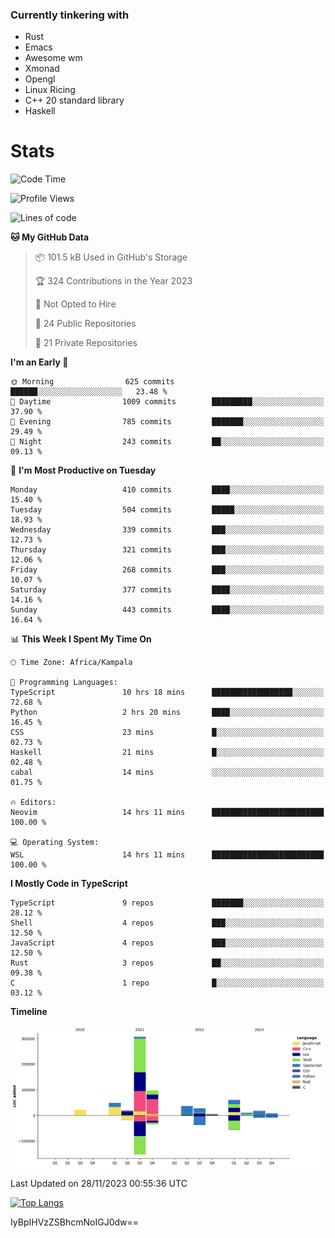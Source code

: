 ### Currently tinkering with
 - Rust
 - Emacs
 - Awesome wm
 - Xmonad
 - Opengl
 - Linux Ricing
 - C++ 20 standard library
 - Haskell

# Stats
<!--START_SECTION:waka-->
![Code Time](http://img.shields.io/badge/Code%20Time-775%20hrs%2054%20mins-blue)

![Profile Views](http://img.shields.io/badge/Profile%20Views-0-blue)

![Lines of code](https://img.shields.io/badge/From%20Hello%20World%20I%27ve%20Written-663.8%20thousand%20lines%20of%20code-blue)

**🐱 My GitHub Data** 

> 📦 101.5 kB Used in GitHub's Storage 
 > 
> 🏆 324 Contributions in the Year 2023
 > 
> 🚫 Not Opted to Hire
 > 
> 📜 24 Public Repositories 
 > 
> 🔑 21 Private Repositories 
 > 
**I'm an Early 🐤** 

```text
🌞 Morning                625 commits         ██████░░░░░░░░░░░░░░░░░░░   23.48 % 
🌆 Daytime                1009 commits        █████████░░░░░░░░░░░░░░░░   37.90 % 
🌃 Evening                785 commits         ███████░░░░░░░░░░░░░░░░░░   29.49 % 
🌙 Night                  243 commits         ██░░░░░░░░░░░░░░░░░░░░░░░   09.13 % 
```
📅 **I'm Most Productive on Tuesday** 

```text
Monday                   410 commits         ████░░░░░░░░░░░░░░░░░░░░░   15.40 % 
Tuesday                  504 commits         █████░░░░░░░░░░░░░░░░░░░░   18.93 % 
Wednesday                339 commits         ███░░░░░░░░░░░░░░░░░░░░░░   12.73 % 
Thursday                 321 commits         ███░░░░░░░░░░░░░░░░░░░░░░   12.06 % 
Friday                   268 commits         ███░░░░░░░░░░░░░░░░░░░░░░   10.07 % 
Saturday                 377 commits         ████░░░░░░░░░░░░░░░░░░░░░   14.16 % 
Sunday                   443 commits         ████░░░░░░░░░░░░░░░░░░░░░   16.64 % 
```


📊 **This Week I Spent My Time On** 

```text
🕑︎ Time Zone: Africa/Kampala

💬 Programming Languages: 
TypeScript               10 hrs 18 mins      ██████████████████░░░░░░░   72.68 % 
Python                   2 hrs 20 mins       ████░░░░░░░░░░░░░░░░░░░░░   16.45 % 
CSS                      23 mins             █░░░░░░░░░░░░░░░░░░░░░░░░   02.73 % 
Haskell                  21 mins             █░░░░░░░░░░░░░░░░░░░░░░░░   02.48 % 
cabal                    14 mins             ░░░░░░░░░░░░░░░░░░░░░░░░░   01.75 % 

🔥 Editors: 
Neovim                   14 hrs 11 mins      █████████████████████████   100.00 % 

💻 Operating System: 
WSL                      14 hrs 11 mins      █████████████████████████   100.00 % 
```

**I Mostly Code in TypeScript** 

```text
TypeScript               9 repos             ███████░░░░░░░░░░░░░░░░░░   28.12 % 
Shell                    4 repos             ███░░░░░░░░░░░░░░░░░░░░░░   12.50 % 
JavaScript               4 repos             ███░░░░░░░░░░░░░░░░░░░░░░   12.50 % 
Rust                     3 repos             ██░░░░░░░░░░░░░░░░░░░░░░░   09.38 % 
C                        1 repo              █░░░░░░░░░░░░░░░░░░░░░░░░   03.12 % 
```



**Timeline**

![Lines of Code chart](https://raw.githubusercontent.com/PandeCode/PandeCode/main/assets/bar_graph.png)


 Last Updated on 28/11/2023 00:55:36 UTC
<!--END_SECTION:waka-->
<!-- 
[![PandeCode's GitHub stats](https://github-readme-stats.vercel.app/api?username=PandeCode&theme=dracula&hide_border=true&show_icons=true)](https://github.com/anuraghazra/github-readme-stats)
-->
[![Top Langs](https://github-readme-stats.vercel.app/api/top-langs/?username=PandeCode&layout=compact&theme=dracula&hide_border=true)](https://github.com/anuraghazra/github-readme-stats)

IyBpIHVzZSBhcmNoIGJ0dw==
